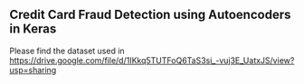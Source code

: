 ## Credit Card Fraud Detection using Autoencoders in Keras

Please find the dataset used in https://drive.google.com/file/d/1IKkq5TUTFoQ6TaS3si_-vuj3E_UatxJS/view?usp=sharing
